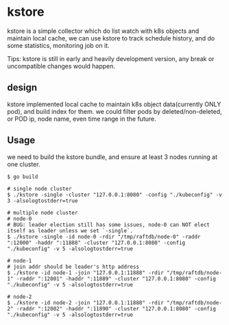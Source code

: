 # kstore

kstore is a simple collector which do list watch with k8s objects and maintain local cache, we can use kstore to track schedule history, and do some statistics, monitoring job on it.

Tips: kstore is still in early and heavily development version, any break or uncompatible changes would happen.

## design

kstore implemented local cache to maintain k8s object data(currently ONLY pod), and build index for them.
we could filter pods by deleted/non-deleted, or POD ip, node name, even time range in the future.

## Usage

we need to build the kstore bundle, and ensure at least 3 nodes running at one cluster.

```
$ go build

# single node cluster
$ ./kstore -single -cluster "127.0.0.1:8080" -config "./kubeconfig" -v 3 -alsologtostderr=true

# multiple node cluster
# node-0
# BUG: leader election still has some issues, node-0 can NOT elect itself as leader unless we set `-single`.
$ ./kstore -single -id node-0 -rdir "/tmp/raftdb/node-0" -raddr ":12000" -haddr ":11888" -cluster "127.0.0.1:8080" -config "./kubeconfig" -v 5 -alsologtostderr=true

# node-1
# join addr should be leader's http address
$ ./kstore -id node-1 -join "127.0.0.1:11888" -rdir "/tmp/raftdb/node-1" -raddr ":12001" -haddr ":11889" -cluster "127.0.0.1:8080" -config "./kubeconfig" -v 5 -alsologtostderr=true

# node-2
$ ./kstore -id node-2 -join "127.0.0.1:11888" -rdir "/tmp/raftdb/node-2" -raddr ":12002" -haddr ":11890" -cluster "127.0.0.1:8080" -config "./kubeconfig" -v 5 -alsologtostderr=true
```
